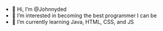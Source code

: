 - 👋 Hi, I’m @Johnnyded
- 👀 I’m interested in becoming the best programmer I can be
- 🌱 I’m currently learning Java, HTML, CSS, and JS
